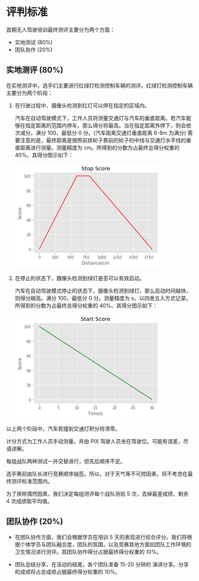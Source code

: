 # 评判标准
首期无人驾驶培训最终测评主要分为两个方面：
- 实地测试 (80%)
- 团队协作 (20%)
 
## 实地测评 (80%)
在实地测评中，选手们主要进行红绿灯检测控制车辆的测评。红绿灯检测控制车辆主要分为两个阶段：
1. 在行驶过程中，摄像头检测到红灯可以停在指定的区域内。

    汽车在自动驾驶模式下，工作人员将测量交通灯与汽车的垂直距离。若汽车能够在指定距离的范围内停车，那么得分将最高。当在指定距离外停下，则会依次减分。满分 100，最低分 0 分。(汽车距离交通灯垂直距离 6-8m 为满分) 需要注意的是，最终距离是按照前排轮子靠前的轮子的中线与交通灯水平线的垂直距离进行测量。测量精度为 cm。所得到的分数为占最终总得分权重的 40%。其得分图示如下：
    
    ![stop_score](./img/stop_score.png)
    
2. 在停止的状态下，摄像头检测到绿灯是否可以有效启动。
    
    汽车在自动驾驶模式停止的状态下，摄像头检测到绿灯，那么启动时间越快，则得分越高。满分 100，最低分 0 分。测量精度为 s，以四舍五入方式记录。所得到的分数为占最终总得分权重的 40%。其得分图示如下：
    
    ![start_score](./img/start_score.png)

以上两个阶段中，汽车若撞到交通灯积分将清零。

计分方式为工作人员手动测量。并由 PIX 驾驶人员坐在驾驶位。可能有误差，尽请谅解。

每组战队两种测试一并交替进行，但先后顺序不定。

选手赛前由队长进行竞赛顺序抽签。所以，对于天气等不可控因素，将不考虑在最终测评标准范围内。

为了排除偶然因素，我们决定每组测评每个战队测验 5 次，去掉最差成绩，剩余 4 次成绩取平均值。
## 团队协作 (20%)
- 在团队协作方面，我们会根据学员在培训 5 天的表现进行综合评分。我们将根据个体学员与团队融合度，团队的氛围，以及竞赛其他方面如团队工作环境的卫生情况进行测评。其团队协作得分占据最终得分权重的 10%。

- 团队总结分享，在活动的结尾，各个团队准备 15-20 分钟的 演讲分享。分享的成绩将占总成绩占据最终得分权重的 10%。
